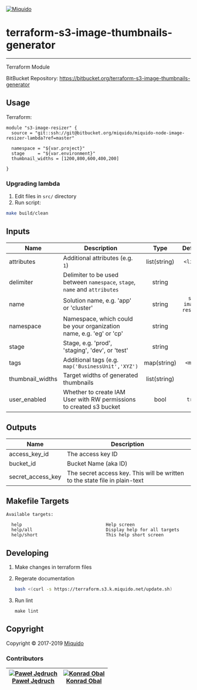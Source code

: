 <!-- This file was automatically generated by the `build-harness`. Make all changes to `README.yaml` and run `make readme` to rebuild this file. -->
[![Miquido][logo]](https://www.miquido.com/)

# terraform-s3-image-thumbnails-generator


---
Terraform Module

BitBucket Repository: https://bitbucket.org/terraform-s3-image-thumbnails-generator
## Usage


Terraform:

```hcl
module "s3-image-resizer" {
  source = "git::ssh://git@bitbucket.org/miquido/miquido-node-image-resizer-lambda?ref=master"

  namespace = "${var.project}"
  stage     = "${var.environment}"
  thumbnail_widths = [1200,800,600,400,200]

}
```

### Upgrading lambda

1. Edit files in `src/` directory
2. Run script:

```sh
make build/clean
```
## Inputs

| Name | Description | Type | Default | Required |
|------|-------------|:----:|:-----:|:-----:|
| attributes | Additional attributes (e.g. `1`) | list(string) | `<list>` | no |
| delimiter | Delimiter to be used between `namespace`, `stage`, `name` and `attributes` | string | `-` | no |
| name | Solution name, e.g. 'app' or 'cluster' | string | `s3-image-resizer` | no |
| namespace | Namespace, which could be your organization name, e.g. 'eg' or 'cp' | string | - | yes |
| stage | Stage, e.g. 'prod', 'staging', 'dev', or 'test' | string | - | yes |
| tags | Additional tags (e.g. `map('BusinessUnit','XYZ')` | map(string) | `<map>` | no |
| thumbnail_widths | Target widths of generated thumbnails | list(string) | - | yes |
| user_enabled | Whether to create IAM User with RW permissions to created s3 bucket | bool | `true` | no |

## Outputs

| Name | Description |
|------|-------------|
| access_key_id | The access key ID |
| bucket_id | Bucket Name (aka ID) |
| secret_access_key | The secret access key. This will be written to the state file in plain-text |

## Makefile Targets
```
Available targets:

  help                                Help screen
  help/all                            Display help for all targets
  help/short                          This help short screen

```


## Developing

1. Make changes in terraform files

2. Regerate documentation

    ```bash
    bash <(curl -s https://terraform.s3.k.miquido.net/update.sh)
    ```

3. Run lint

    ```
    make lint
    ```

## Copyright

Copyright © 2017-2019 [Miquido](https://miquido.com)



### Contributors

|  [![Paweł Jędruch][pawcik_avatar]][pawcik_homepage]<br/>[Paweł Jędruch][pawcik_homepage] | [![Konrad Obal][k911_avatar]][k911_homepage]<br/>[Konrad Obal][k911_homepage] |
|---|---|

  [pawcik_homepage]: https://github.com/pawcik
  [pawcik_avatar]: https://github.com/pawcik.png?size=150
  [k911_homepage]: https://github.com/k911
  [k911_avatar]: https://github.com/k911.png?size=150



  [logo]: https://www.miquido.com/img/logos/logo__miquido.svg
  [website]: https://www.miquido.com/
  [github]: https://github.com/miquido
  [bitbucket]: https://bitbucket.org/miquido
